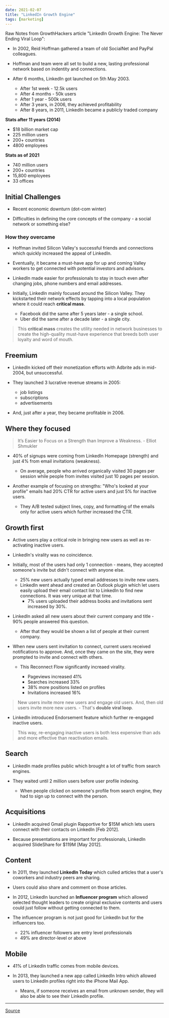 ```yaml
---
date: 2021-02-07
title: "LinkedIn Growth Engine"
tags: [marketing]
---
```


Raw Notes from GrowthHackers article "LinkedIn Growth Engine: The Never Ending Viral Loop":

- In 2002, Reid Hoffman gathered a team of old SocialNet and PayPal colleagues.

- Hoffman and team were all set to build a new, lasting professional network based on indentity and connections.

- After 6 months, LinkedIn got launched on 5th May 2003.

    - After 1st week - 12.5k users
    - After 4 months - 50k users
    - After 1 year - 500k users
    - After 3 years, in 2006, they achieved profitability
    - After 8 years, in 2011, LinkedIn became a publicly traded company

**Stats after 11 years (2014)**

- $18 billion market cap
- 225 million users
- 200+ countries
- 4800 employees

**Stats as of 2021**

- 740 million users
- 200+ countries
- 15,800 employees
- 33 offices

## Initial Challenges

- Recent economic downturn (dot-com winter)

- Difficulties in defining the core concepts of the company - a social network or something else?

### How they overcame

- Hoffman invited Silicon Valley's successful friends and connections which quickly increased the appeal of LinkedIn.

- Eventually, it became a must-have app for up and coming Valley workers to get connected with potential investors and advisors.

- LinkedIn made easier for professionals to stay in touch even after changing jobs, phone numbers and email addresses.

- Initially, LinkedIn mainly focused around the Silicon Valley. They kickstarted their network effects by tapping into a local population where it could reach **critical mass**.

    - Facebook did the same after 5 years later - a single school.
    - Uber did the same after a decade later - a single city.

> This **critical mass** creates the utility needed in network businesses to create the high-quality must-have experience that breeds both user loyalty and word of mouth.

## Freemium

- LinkedIn kicked off their monetization efforts with Adbrite ads in mid-2004, but unsuccessful.

- They launched 3 lucrative revenue streams in 2005:

    - job listings
    - subscriptions
    - advertisements

- And, just after a year, they became profitable in 2006.

## Where they focused

> It’s Easier to Focus on a Strength than Improve a Weakness. - Elliot Shmukler

- 40% of signups were coming from LinkedIn Homepage (strength) and just 4% from email invitations (weakness).

    - On average, people who arrived organically visited 30 pages per session while people from invites visited just 10 pages per session.

- Another example of focusing on strengths: "Who's looked at your profile" emails had 20% CTR for active users and just 5% for inactive users.

    - They A/B tested subject lines, copy, and formatting of the emails only for active users which further increased the CTR.

## Growth first

- Active users play a critical role in bringing new users as well as re-activating inactive users.

- LinkedIn's virality was no coincidence.

- Initially, most of the users had only 1 connection - means, they accepted someone's invite but didn't connect with anyone else.

    - 25% new users actually typed email addresses to invite new users.
    - LinkedIn went ahead and created an Outlook plugin which let users easily upload their email contact list to LinkedIn to find new connections. It was very unique at that time.
        - 7% users uploaded their address books and invitations sent increased by 30%.

- LinkedIn asked all new users about their current company and title - 90% people answered this question.

    - After that they would be shown a list of people at their current company.

- When new users sent invitation to connect, current users received notifications to approve. And, once they came on the site, they were prompted to invite and connect with others.

    - This Reconnect Flow significantly increaed virality.

        - Pageviews increased 41%
        - Searches increased 33%
        - 38% more positions listed on profiles
        - Invitations increased 16%

> New users invite more new users and engage old users. And, then old users invite more new users. - That's **double viral loop**.

- LinkedIn introduced Endorsement feature which further re-engaged inactive users.

> This way, re-engaging inactive users is both less expensive than ads and more effective than reactivation emails.

## Search

- LinkedIn made profiles public which brought a lot of traffic from search engines.

- They waited until 2 million users before user profile indexing.

    - When people clicked on someone's profile from search engine, they had to sign up to connect with the person.

## Acquisitions

- LinkedIn acquired Gmail plugin Rapportive for $15M which lets users connect with their contacts on LinkedIn [Feb 2012].

- Because presentations are important for professionals, LinkedIn acquired SlideShare for $119M [May 2012].

## Content

- In 2011, they launched **LinkedIn Today** which culled articles that a user's coworkers and industry peers are sharing.

- Users could also share and comment on those articles.

- In 2012, LinkedIn launched an **Influencer program** which allowed selected thought leaders to create original exclusive contents and users could just follow without getting connected to them.

- The influencer program is not just good for LinkedIn but for the influencers too.

    - 22% influencer followers are entry level professionals
    - 49% are director-level or above

## Mobile

- 41% of LinkedIn traffic comes from mobile devices.

- In 2013, they launched a new app called LinkedIn Intro which allowed users to LinkedIn profiles right into the iPhone Mail App.

    - Means, if someone receives an email from unknown sender, they will also be able to see their LinkedIn profile.

---

[Source](https://growthhackers.com/growth-studies/linkedin)